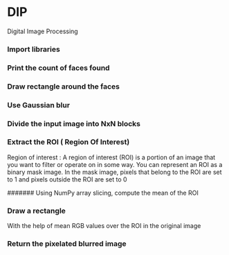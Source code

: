 # DIP
Digital Image Processing


### Import libraries


### Print the count of faces found


### Draw rectangle around the faces



### Use Gaussian blur 


###  Divide the input image into NxN blocks


###  Extract the ROI ( Region Of Interest)

Region of interest : A region of interest (ROI) is a portion of an image that you want to filter or operate on in some way. You can represent an ROI as a binary mask image. In the mask image, pixels that belong to the ROI are set to 1 and pixels outside the ROI are set to 0 

####### Using NumPy array slicing, compute the mean of the ROI

### Draw a rectangle

With the help of mean RGB values over the ROI in the original image

### Return the pixelated blurred image

